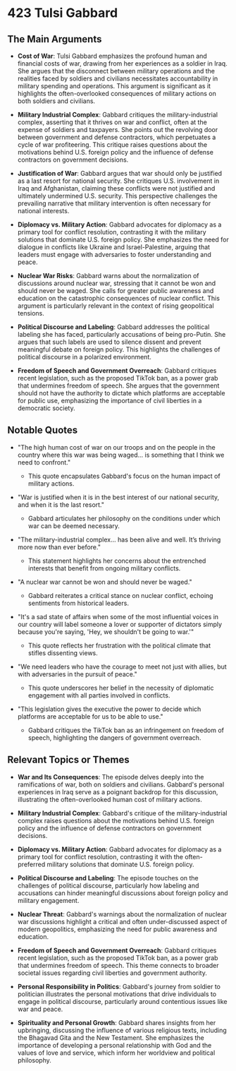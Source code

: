 
# 423 Tulsi Gabbard

## The Main Arguments

- **Cost of War**: Tulsi Gabbard emphasizes the profound human and financial costs of war, drawing from her experiences as a soldier in Iraq. She argues that the disconnect between military operations and the realities faced by soldiers and civilians necessitates accountability in military spending and operations. This argument is significant as it highlights the often-overlooked consequences of military actions on both soldiers and civilians.

- **Military Industrial Complex**: Gabbard critiques the military-industrial complex, asserting that it thrives on war and conflict, often at the expense of soldiers and taxpayers. She points out the revolving door between government and defense contractors, which perpetuates a cycle of war profiteering. This critique raises questions about the motivations behind U.S. foreign policy and the influence of defense contractors on government decisions.

- **Justification of War**: Gabbard argues that war should only be justified as a last resort for national security. She critiques U.S. involvement in Iraq and Afghanistan, claiming these conflicts were not justified and ultimately undermined U.S. security. This perspective challenges the prevailing narrative that military intervention is often necessary for national interests.

- **Diplomacy vs. Military Action**: Gabbard advocates for diplomacy as a primary tool for conflict resolution, contrasting it with the military solutions that dominate U.S. foreign policy. She emphasizes the need for dialogue in conflicts like Ukraine and Israel-Palestine, arguing that leaders must engage with adversaries to foster understanding and peace.

- **Nuclear War Risks**: Gabbard warns about the normalization of discussions around nuclear war, stressing that it cannot be won and should never be waged. She calls for greater public awareness and education on the catastrophic consequences of nuclear conflict. This argument is particularly relevant in the context of rising geopolitical tensions.

- **Political Discourse and Labeling**: Gabbard addresses the political labeling she has faced, particularly accusations of being pro-Putin. She argues that such labels are used to silence dissent and prevent meaningful debate on foreign policy. This highlights the challenges of political discourse in a polarized environment.

- **Freedom of Speech and Government Overreach**: Gabbard critiques recent legislation, such as the proposed TikTok ban, as a power grab that undermines freedom of speech. She argues that the government should not have the authority to dictate which platforms are acceptable for public use, emphasizing the importance of civil liberties in a democratic society.

## Notable Quotes

- "The high human cost of war on our troops and on the people in the country where this war was being waged... is something that I think we need to confront."
  - This quote encapsulates Gabbard's focus on the human impact of military actions.

- "War is justified when it is in the best interest of our national security, and when it is the last resort."
  - Gabbard articulates her philosophy on the conditions under which war can be deemed necessary.

- "The military-industrial complex... has been alive and well. It’s thriving more now than ever before."
  - This statement highlights her concerns about the entrenched interests that benefit from ongoing military conflicts.

- "A nuclear war cannot be won and should never be waged."
  - Gabbard reiterates a critical stance on nuclear conflict, echoing sentiments from historical leaders.

- "It's a sad state of affairs when some of the most influential voices in our country will label someone a lover or supporter of dictators simply because you're saying, 'Hey, we shouldn't be going to war.'"
  - This quote reflects her frustration with the political climate that stifles dissenting views.

- "We need leaders who have the courage to meet not just with allies, but with adversaries in the pursuit of peace."
  - This quote underscores her belief in the necessity of diplomatic engagement with all parties involved in conflicts.

- "This legislation gives the executive the power to decide which platforms are acceptable for us to be able to use."
  - Gabbard critiques the TikTok ban as an infringement on freedom of speech, highlighting the dangers of government overreach.

## Relevant Topics or Themes

- **War and Its Consequences**: The episode delves deeply into the ramifications of war, both on soldiers and civilians. Gabbard's personal experiences in Iraq serve as a poignant backdrop for this discussion, illustrating the often-overlooked human cost of military actions.

- **Military Industrial Complex**: Gabbard's critique of the military-industrial complex raises questions about the motivations behind U.S. foreign policy and the influence of defense contractors on government decisions.

- **Diplomacy vs. Military Action**: Gabbard advocates for diplomacy as a primary tool for conflict resolution, contrasting it with the often-preferred military solutions that dominate U.S. foreign policy.

- **Political Discourse and Labeling**: The episode touches on the challenges of political discourse, particularly how labeling and accusations can hinder meaningful discussions about foreign policy and military engagement.

- **Nuclear Threat**: Gabbard's warnings about the normalization of nuclear war discussions highlight a critical and often under-discussed aspect of modern geopolitics, emphasizing the need for public awareness and education.

- **Freedom of Speech and Government Overreach**: Gabbard critiques recent legislation, such as the proposed TikTok ban, as a power grab that undermines freedom of speech. This theme connects to broader societal issues regarding civil liberties and government authority.

- **Personal Responsibility in Politics**: Gabbard's journey from soldier to politician illustrates the personal motivations that drive individuals to engage in political discourse, particularly around contentious issues like war and peace.

- **Spirituality and Personal Growth**: Gabbard shares insights from her upbringing, discussing the influence of various religious texts, including the Bhagavad Gita and the New Testament. She emphasizes the importance of developing a personal relationship with God and the values of love and service, which inform her worldview and political philosophy.
